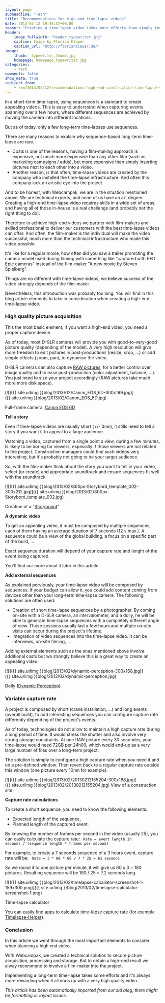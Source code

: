 ```yaml
---
layout: page
subheadline: "Tech"
title: "Recommendations for high-end time-lapse videos"
date: 2013-02-12 19:48:57+00:00
teaser: "Creating a time-lapse video takes more efforts than simply inserting pictures, captured from a fixed camera, next to each other in a video."
header:
    image_fullwidth: "header_typewriter.jpg"
    caption: Image by Florian Klauer
    caption_url: "http://florianklauer.de/"
image:
    thumb:  typewriter_thumb.jpg
    homepage: homepage_typewriter.jpg
categories:
    - tech
comments: false
show_meta: true
redirect_from:
    - /en/2013/02/12/recommendations-high-end-construction-time-lapse-videos/
---
```

In a short-term time-lapse, using sequences is a standard to create appealing videos. This is easy to understand when capturing events spanning over a few hours, where different sequences are achieved by moving the camera into different locations.

But as of today, only a few long-term time-lapses use sequences.

There are many reasons to explain why sequence-based long-term time-lapse are rare.

  * Costs is one of the reasons, having a film-making approach is expensive, not much more expensive than any other film (such as marketing campaigns / adds), but more expensive than simply inserting pictures next to each other into a video.
  * Another reason, is that often, time-lapse videos are created by the company who installed the time-lapse infrastructure. And often this company lack an artistic eye into the project.

And to be honest, with Webcampak, we are in the situation mentioned above. We are technical experts, and none of us have an art degree. Creating a high-end time-lapse video requires skills in a wide set of areas, and having all of those in-house is a real challenge (and probably not the right thing to do).

Therefore to achieve high-end videos we partner with film-makers and skilled professional to deliver our customers with the best time-lapse videos can offer. And often, the film-maker is the individual will make the video successful, much more than the technical infrastructure who made this video possible.

It's like for a regular movie, how often did you saw a trailer promoting the camera model used during filming with something like "captured with RED Epic cameras" instead of the film-maker "A new movie by Steven Spielberg".

Things are no different with time-lapse videos, we believe success of the video strongly depends of the film-maker.

Nevertheless, this introduction was probably too long. You will find in this blog article elements to take in consideration when creating a high-end time-lapse video.

### **High quality picture acquisition**

This the most basic element, if you want a high-end video, you need a proper capture device.

As of today, most D-SLR cameras will provide you with good-to-very-good picture quality (depending of the model). A very high resolution will give more freedom to edit pictures in post-productions (resize, crop, ...) or add simple effects (zoom, pan), to dynamise the video.

D-SLR cameras can also capture [RAW pictures](http://en.wikipedia.org/wiki/Raw_image_format), for a better control over image quality and to ease post-production (color adjustment, balance, ...). You just need to size your project accordingly (RAW pictures take much more more disk space).

[![]({{ site.urlimg }}blog/2013/02/Canon_EOS_6D-300x199.jpg)]({{ site.urlimg }}blog/2013/02/Canon_EOS_6D.jpg)

Full-frame camera, [Canon EOS 6D](http://en.wikipedia.org/wiki/Canon_EOS_6D)

**Tell a story**

Even if time-lapse videos are usually short (+/- 3mn), it stills need to tell a story if you want it to appeal to a large audience.

Watching a video, captured from a single point a view, during a few minutes, is likely to be boring for viewers, especially if those viewers are not related to the project. Construction managers could find such videos very interesting, but it's probably not going to be your target audience.

So, with the film-maker think about the story you want to tell in your video, select (or create) and appropriate soundtrack and ensure sequences fit well with the soundtrack.

[![]({{ site.urlimg }}blog/2013/02/800px-Storybord_template_002-300x212.jpg)]({{ site.urlimg }}blog/2013/02/800px-Storybord_template_002.jpg)

Creation of a "[Storyboard](http://en.wikipedia.org/wiki/Storyboard)" 

**A dynamic video**

To get an appealing video, it must be composed by multiple sequences, each of them having an average duration of 7 seconds (12 s max.). A sequence could be a view of the global building, a focus on a specific part of the build, ...

Exact sequence duration will depend of your capture rate and lenght of the event being captured.

You'll find our more about it later in this article.

**Add external sequences**

As explained perviously, your time-lapse video will be composed by sequences. If your budget can allow it, you could add content coming from devices other than your long-term time-lapse camera. The following solutions are often used:

  * Creation of short time-lapse sequences by a photographer. By coming on-site with a D-SLR camera, an intervalometer, and a dolly, he will be able to generate time-lapse sequences with a completely different angle of view. Those sessions usually last a few hours and multiple on-site visits can occur during the project's lifetime.
  * Integration of video sequences into the time-lapse video. It can be interviews, on-site filming, ...

Adding external elements such as the ones mentioned above involve additional costs but we strongly believe this is a great way to create an appealing video.

[![]({{ site.urlimg }}blog/2013/02/dynamic-perception-300x168.jpg)]({{ site.urlimg }}blog/2013/02/dynamic-perception.jpg)

Dolly ([Dynamic Perception](http://www.dynamicperception.com/)).

### **Variable capture rate**

A project is composed by short (crane installation, ...) and long events (overall build), to add interesting sequences you can configure capture rate differently depending of the project's events.

As of today, technologies do not allow to maintain a high capture rate during a long period of time. It would stress the shutter and also involve very strong storage constraints. At one RAW picture every 30 secondes, your time-lapse would need 72GB per 24h00, which would end-up as a very large number of files over a long-term project.

The solution is simply to configure a high capture rate when you need it and on a pre-defined window. Then revert back to a regular capture rate outside this window (one picture every 10mn for example).

[![]({{ site.urlimg }}blog/2013/02/20130212155204-300x168.jpg)]({{ site.urlimg }}blog/2013/02/20130212155204.jpg)
View of a construction site.

**Capture rate calculations**

To create a short sequence, you need to know the following elements:

  * Expected length of the sequence,
  * Planned length of the captured event.

By knowing the number of frames per second in the video (usually 25), you can easily calculate the capture rate:
<code>
Rate = event length in seconds / (sequence length * frames per second)
</code>

For example, to create a 7 seconds sequence of a 3 hours event, capture rate will be:
<code>
Rate = 3 * 60 * 60 / 7 * 25 = 61 seconds
</code>

So we round it to one picture per minute, it will give us 60 x 3 = 180 pictures. Resulting sequence will be 180 / 25 = 7.2 seconds long.

[![]({{ site.urlimg }}blog/2013/02/timelapse-calculator-screenshot-1-159x300.png)]({{ site.urlimg }}blog/2013/02/timelapse-calculator-screenshot-1.png)

Time-lapse calculator

You can easily find apps to calculate time-lapse capture rate (for exemple [Timelapse-Helper](http://sighmon.com/timelapse-helper/)). 

### **Conclusion**

In this article we went through the most important elements to consider when planning a high end video.

With Webcampak, we created a technical solution to secure picture acquisition, processing and storage. But to obtain a high-end result we alway recommend to involve a film-maker into the project.

Implementing a long-term time-lapse takes some efforts and it's always more rewarding when it all ends up with a very high quality video.

_This article has been automatically imported from our old blog, there might be formatting or layout issues._
